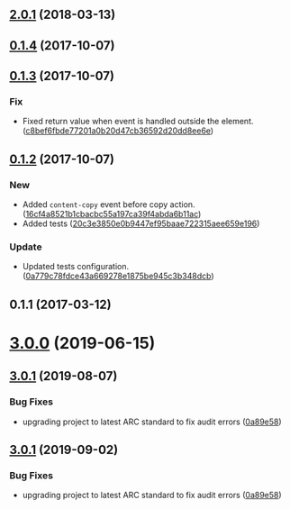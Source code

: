 <a name="2.0.1"></a>
## [2.0.1](https://github.com/advanced-rest-client/clipboard-copy/compare/0.1.3...2.0.1) (2018-03-13)




<a name="0.1.4"></a>
## [0.1.4](https://github.com/advanced-rest-client/clipboard-copy/compare/0.1.3...0.1.4) (2017-10-07)




<a name="0.1.3"></a>
## [0.1.3](https://github.com/advanced-rest-client/clipboard-copy/compare/0.1.2...0.1.3) (2017-10-07)


### Fix

* Fixed return value when event is handled outside the element. ([c8bef6fbde77201a0b20d47cb36592d20dd8ee6e](https://github.com/advanced-rest-client/clipboard-copy/commit/c8bef6fbde77201a0b20d47cb36592d20dd8ee6e))



<a name="0.1.2"></a>
## [0.1.2](https://github.com/advanced-rest-client/clipboard-copy/compare/0.1.1...0.1.2) (2017-10-07)


### New

* Added `content-copy` event before copy action. ([16cf4a8521b1cbacbc55a197ca39f4abda6b11ac](https://github.com/advanced-rest-client/clipboard-copy/commit/16cf4a8521b1cbacbc55a197ca39f4abda6b11ac))
* Added tests ([20c3e3850e0b9447ef95baae722315aee659e196](https://github.com/advanced-rest-client/clipboard-copy/commit/20c3e3850e0b9447ef95baae722315aee659e196))

### Update

* Updated tests configuration. ([0a779c78fdce43a669278e1875be945c3b348dcb](https://github.com/advanced-rest-client/clipboard-copy/commit/0a779c78fdce43a669278e1875be945c3b348dcb))



<a name="0.1.1"></a>
## 0.1.1 (2017-03-12)




# [3.0.0](https://github.com/advanced-rest-client/clipboard-copy/compare/0.1.3...3.0.0) (2019-06-15)




## [3.0.1](https://github.com/advanced-rest-client/clipboard-copy/compare/0.1.3...3.0.1) (2019-08-07)


### Bug Fixes

* upgrading project to latest ARC standard to fix audit errors ([0a89e58](https://github.com/advanced-rest-client/clipboard-copy/commit/0a89e58))



## [3.0.1](https://github.com/advanced-rest-client/clipboard-copy/compare/0.1.3...3.0.1) (2019-09-02)


### Bug Fixes

* upgrading project to latest ARC standard to fix audit errors ([0a89e58](https://github.com/advanced-rest-client/clipboard-copy/commit/0a89e58))



